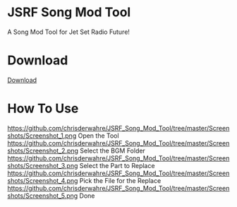 # JSRF Song Mod Tool
A Song Mod Tool for Jet Set Radio Future! 

# Download
[Download](https://github.com/chrisderwahre/JSRF_Song_Mod_Tool/releases)

# How To Use
https://github.com/chrisderwahre/JSRF_Song_Mod_Tool/tree/master/Screenshots/Screenshot_1.png
Open the Tool
https://github.com/chrisderwahre/JSRF_Song_Mod_Tool/tree/master/Screenshots/Screenshot_2.png
Select the BGM Folder
https://github.com/chrisderwahre/JSRF_Song_Mod_Tool/tree/master/Screenshots/Screenshot_3.png
Select the Part to Replace
https://github.com/chrisderwahre/JSRF_Song_Mod_Tool/tree/master/Screenshots/Screenshot_4.png
Pick the File for the Replace
https://github.com/chrisderwahre/JSRF_Song_Mod_Tool/tree/master/Screenshots/Screenshot_5.png
Done
